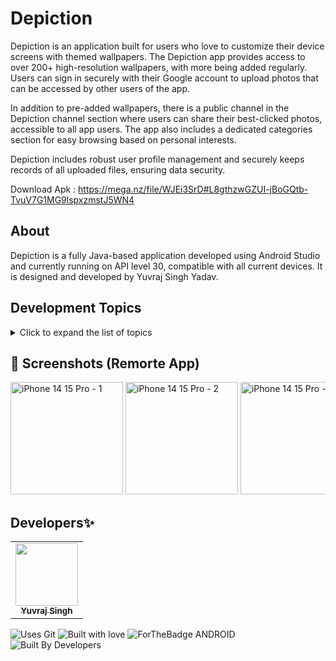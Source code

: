 # Depiction

Depiction is an application built for users who love to customize their device screens with themed wallpapers. The Depiction app provides access to over 200+ high-resolution wallpapers, with more being added regularly. Users can sign in securely with their Google account to upload photos that can be accessed by other users of the app.

In addition to pre-added wallpapers, there is a public channel in the Depiction channel section where users can share their best-clicked photos, accessible to all app users. The app also includes a dedicated categories section for easy browsing based on personal interests.

Depiction includes robust user profile management and securely keeps records of all uploaded files, ensuring data security.

Download Apk : https://mega.nz/file/WJEi3SrD#L8gthzwGZUI-jBoGQtb-TvuV7G1MG9lspxzmstJ5WN4

## About

Depiction is a fully Java-based application developed using Android Studio and currently running on API level 30, compatible with all current devices. It is designed and developed by Yuvraj Singh Yadav.


## Development Topics

<details>
<summary>Click to expand the list of topics</summary>

1. OpenAi (Genrative Images)
2. Volley
3. RecyclerView
4. Firebase Authentication
5. Firebase Database
6. Firebase Realtime
7. Java Adapters 
8. Image Caching
9. Image Compression
10. Image Processing
12. Glide
13. Permissions
14. Networking
15. Error Handling
16. Material Design
17. Data Persistence


</details>


## 📸 Screenshots (Remorte App)
<div style="overflow-x: auto; white-space: nowrap;">
    <img src="https://github.com/yyuvraj54/Depiction/assets/30363687/ccddb380-a69e-4b95-808d-6510d98fc8bf" alt="iPhone 14   15 Pro - 1" style="width: 180px;">
    <img src="https://github.com/yyuvraj54/Depiction/assets/30363687/14e94523-3cb9-43dc-92ca-1b7dc0b1d07b" alt="iPhone 14   15 Pro - 2" style="width: 180px;">
    <img src="https://github.com/yyuvraj54/Depiction/assets/30363687/a132f445-2ea0-4010-b84e-6d58a4cb3d8c" alt="iPhone 14   15 Pro - 3" style="width: 180px;">
    <img src="https://github.com/yyuvraj54/Depiction/assets/30363687/0cfd1f42-5f85-40f8-875f-ee04441c2315" alt="iPhone 14   15 Pro - 4" style="width: 180px;">
    <img src="https://github.com/yyuvraj54/Depiction/assets/30363687/a3c9b840-736f-4a2b-9e50-8178061579da" alt="iPhone 14   15 Pro - 5" style="width: 180px;">
    <img src="https://github.com/yyuvraj54/Depiction/assets/30363687/51b5e49e-97d2-4e7b-a5ed-387ce55b7b71" alt="iPhone 14   15 Pro - 6" style="width: 180px;">
</div>

## Developers✨


<table>
  <tbody><tr>
    <td align="center"><a href="https://github.com/yyuvraj54"><img alt="" src="https://avatars.githubusercontent.com/yyuvraj54" width="100px;"><br><sub><b>Yuvraj Singh </b></sub></a></a></td>
  </tr>
</tbody></table>

![Uses Git](https://forthebadge.com/images/badges/uses-git.svg)
![Built with love](https://forthebadge.com/images/badges/built-with-love.svg)
![ForTheBadge ANDROID](https://forthebadge.com/images/badges/built-for-android.svg)
![Built By Developers](https://forthebadge.com/images/badges/built-by-developers.svg)

